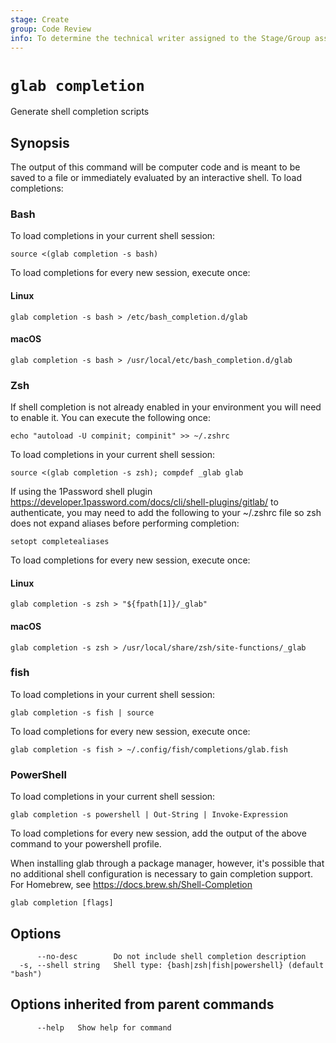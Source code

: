 ```yaml
---
stage: Create
group: Code Review
info: To determine the technical writer assigned to the Stage/Group associated with this page, see https://about.gitlab.com/handbook/product/ux/technical-writing/#assignments
---
```


<!--
This documentation is auto generated by a script.
Please do not edit this file directly, check cmd/gen-docs/docs.go.
-->

# `glab completion`

Generate shell completion scripts

## Synopsis

The output of this command will be computer code and is meant to be saved 
to a file or immediately evaluated by an interactive shell. To load completions:

### Bash

To load completions in your current shell session:

```plaintext
source <(glab completion -s bash)
```

To load completions for every new session, execute once:

#### Linux

```plaintext
glab completion -s bash > /etc/bash_completion.d/glab
```

#### macOS

```plaintext
glab completion -s bash > /usr/local/etc/bash_completion.d/glab
```

### Zsh

If shell completion is not already enabled in your environment you will need
to enable it. You can execute the following once:

```plaintext
echo "autoload -U compinit; compinit" >> ~/.zshrc
```

To load completions in your current shell session:

```plaintext
source <(glab completion -s zsh); compdef _glab glab
```

If using the 1Password shell plugin <https://developer.1password.com/docs/cli/shell-plugins/gitlab/>
to authenticate, you may need to add the following to your ~/.zshrc file so zsh does not expand
aliases before performing completion:

```plaintext
setopt completealiases
```

To load completions for every new session, execute once:

#### Linux

```plaintext
glab completion -s zsh > "${fpath[1]}/_glab"
```

#### macOS

```plaintext
glab completion -s zsh > /usr/local/share/zsh/site-functions/_glab
```

### fish

To load completions in your current shell session:

```plaintext
glab completion -s fish | source
```

To load completions for every new session, execute once:

```plaintext
glab completion -s fish > ~/.config/fish/completions/glab.fish
```

### PowerShell

To load completions in your current shell session:

```plaintext
glab completion -s powershell | Out-String | Invoke-Expression
```

To load completions for every new session, add the output of the above command
to your powershell profile.

When installing glab through a package manager, however, it's possible that
no additional shell configuration is necessary to gain completion support. 
For Homebrew, see <https://docs.brew.sh/Shell-Completion>

```plaintext
glab completion [flags]
```

## Options

```plaintext
      --no-desc        Do not include shell completion description
  -s, --shell string   Shell type: {bash|zsh|fish|powershell} (default "bash")
```

## Options inherited from parent commands

```plaintext
      --help   Show help for command
```
